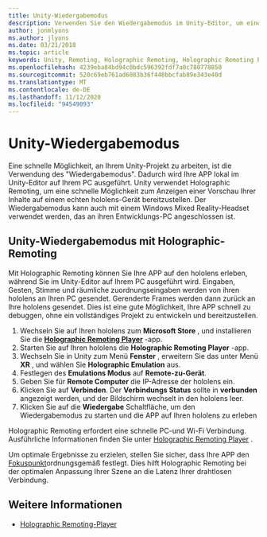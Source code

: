 ```yaml
---
title: Unity-Wiedergabemodus
description: Verwenden Sie den Wiedergabemodus im Unity-Editor, um eine Vorschau der Änderungen auf einem Gerät anzuzeigen, ohne eine APP bereitzustellen.
author: jonmlyons
ms.author: jlyons
ms.date: 03/21/2018
ms.topic: article
keywords: Unity, Remoting, Holographic Remoting, Holographic Remoting Player
ms.openlocfilehash: 4239eba84bd94c0bdc596392fdf7a0c780778850
ms.sourcegitcommit: 520c69eb761ad6083b36f448bbcfab89e343e40d
ms.translationtype: MT
ms.contentlocale: de-DE
ms.lasthandoff: 11/12/2020
ms.locfileid: "94549093"
---
```

# <a name="unity-play-mode"></a>Unity-Wiedergabemodus

Eine schnelle Möglichkeit, an Ihrem Unity-Projekt zu arbeiten, ist die Verwendung des "Wiedergabemodus". Dadurch wird Ihre APP lokal im Unity-Editor auf Ihrem PC ausgeführt. Unity verwendet Holographic Remoting, um eine schnelle Möglichkeit zum Anzeigen einer Vorschau Ihrer Inhalte auf einem echten hololens-Gerät bereitzustellen. Der Wiedergabemodus kann auch mit einem Windows Mixed Reality-Headset verwendet werden, das an ihren Entwicklungs-PC angeschlossen ist.

## <a name="unity-play-mode-with-holographic-remoting"></a>Unity-Wiedergabemodus mit Holographic-Remoting

Mit Holographic Remoting können Sie Ihre APP auf den hololens erleben, während Sie im Unity-Editor auf Ihrem PC ausgeführt wird. Eingaben, Gesten, Stimme und räumliche zuordnungseingaben werden von ihren hololens an Ihren PC gesendet. Gerenderte Frames werden dann zurück an Ihre hololens gesendet. Dies ist eine gute Möglichkeit, Ihre APP schnell zu debuggen, ohne ein vollständiges Projekt zu entwickeln und bereitzustellen.
1. Wechseln Sie auf Ihren hololens zum **Microsoft Store** , und installieren Sie die **[Holographic Remoting Player](https://www.microsoft.com/store/p/holographic-remoting-player/9nblggh4sv40)** -app.
2. Starten Sie auf Ihren hololens die **Holographic Remoting Player** -app.
3. Wechseln Sie in Unity zum Menü **Fenster** , erweitern Sie das unter Menü **XR** , und wählen Sie **Holographic Emulation** aus.
4. Festlegen des **Emulations Modus** auf **Remote-zu-Gerät**.
5. Geben Sie für **Remote Computer** die IP-Adresse der hololens ein.
6. Klicken Sie auf **Verbinden**. Der **Verbindungs Status** sollte in **verbunden** angezeigt werden, und der Bildschirm wechselt in den hololens leer.
7. Klicken Sie auf die **Wiedergabe** Schaltfläche, um den Wiedergabemodus zu starten und die APP auf Ihren hololens zu erleben

Holographic Remoting erfordert eine schnelle PC-und Wi-Fi Verbindung. Ausführliche Informationen finden Sie unter [Holographic Remoting Player](../platform-capabilities-and-apis/holographic-remoting-player.md) .

Um optimale Ergebnisse zu erzielen, stellen Sie sicher, dass Ihre APP den [Fokuspunkt](focus-point-in-unity.md)ordnungsgemäß festlegt. Dies hilft Holographic Remoting bei der optimalen Anpassung Ihrer Szene an die Latenz Ihrer drahtlosen Verbindung.

## <a name="see-also"></a>Weitere Informationen
* [Holographic Remoting-Player](../platform-capabilities-and-apis/holographic-remoting-player.md)
